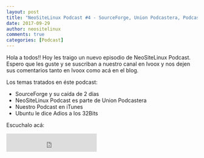 ```yaml
---
layout: post
title: "NeoSiteLinux Podcast #4 - SourceForge, Union Podcastera, Podcast en iTunes y Adios 32Bits en Ubuntu" 
date: 2017-09-29
author: neositelinux
comments: true
categories: [Podcast]
---
```


Hola a todos!! Hoy les traigo un nuevo episodio de NeoSiteLinux Podcast. Espero que les guste y se suscriban a nuestro canal en Ivoox y nos dejen sus comentarios tanto en Ivoox como acá en el blog.

Los temas tratados en éste podcast:
* SourceForge y su caída de 2 días
* NeoSiteLinux Podcast es parte de Union Podcastera
* Nuestro Podcast en iTunes 
* Ubuntu le dice Adios a los 32Bits

Escuchalo acá:
<iframe width="238" height="48" frameborder="0" allowfullscreen="" scrolling="no" src="https://ar.ivoox.com/es/player_ek_21177077_2_1.html?data=k5aemZyUe5ihhpywj5aXaZS1k5uah5yncZOhhpywj5WRaZi3jpWah5ynca_Z0LjW1sqwrc_p2ZC90cnHpdTojJedk5yPcYyZk5ihjZKPl9Dp08jSqNTWq8aZk6iYt9PNs8-fsdTRj4qbh47CxtS_w9PLqdOhhpywj5k.&"></iframe>